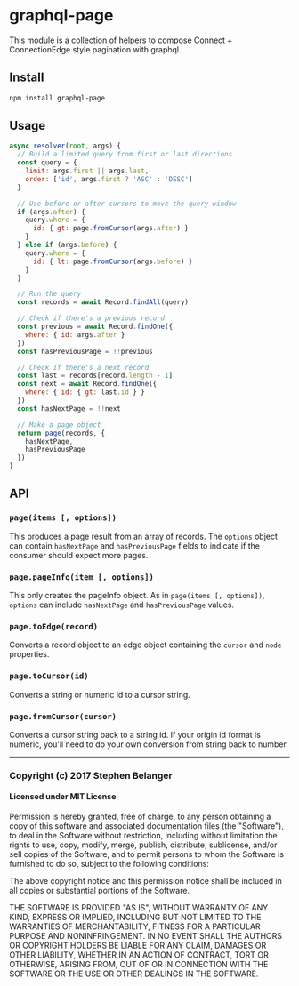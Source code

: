# graphql-page

This module is a collection of helpers to compose Connect + ConnectionEdge
style pagination with graphql.

## Install

```sh
npm install graphql-page
```

## Usage

```js
async resolver(root, args) {
  // Build a limited query from first or last directions
  const query = {
    limit: args.first || args.last,
    order: ['id', args.first ? 'ASC' : 'DESC']
  }

  // Use before or after cursors to move the query window
  if (args.after) {
    query.where = {
      id: { gt: page.fromCursor(args.after) }
    }
  } else if (args.before) {
    query.where = {
      id: { lt: page.fromCursor(args.before) }
    }
  }

  // Run the query
  const records = await Record.findAll(query)

  // Check if there's a previous record
  const previous = await Record.findOne({
    where: { id: args.after }
  })
  const hasPreviousPage = !!previous

  // Check if there's a next record
  const last = records[record.length - 1]
  const next = await Record.findOne({
    where: { id: { gt: last.id } }
  })
  const hasNextPage = !!next

  // Make a page object
  return page(records, {
    hasNextPage,
    hasPreviousPage
  })
}
```

## API

### `page(items [, options])`

This produces a page result from an array of records. The `options` object
can contain `hasNextPage` and `hasPreviousPage` fields to indicate if the
consumer should expect more pages.

### `page.pageInfo(item [, options])`

This only creates the pageInfo object. As in `page(items [, options])`,
`options` can include `hasNextPage` and `hasPreviousPage` values.

### `page.toEdge(record)`

Converts a record object to an edge object containing the `cursor` and `node`
properties.

### `page.toCursor(id)`

Converts a string or numeric id to a cursor string.

### `page.fromCursor(cursor)`

Converts a cursor string back to a string id. If your origin id format is
numeric, you'll need to do your own conversion from string back to number.

---

### Copyright (c) 2017 Stephen Belanger

#### Licensed under MIT License

Permission is hereby granted, free of charge, to any person obtaining a copy of this software and associated documentation files (the "Software"), to deal in the Software without restriction, including without limitation the rights to use, copy, modify, merge, publish, distribute, sublicense, and/or sell copies of the Software, and to permit persons to whom the Software is furnished to do so, subject to the following conditions:

The above copyright notice and this permission notice shall be included in all copies or substantial portions of the Software.

THE SOFTWARE IS PROVIDED "AS IS", WITHOUT WARRANTY OF ANY KIND, EXPRESS OR IMPLIED, INCLUDING BUT NOT LIMITED TO THE WARRANTIES OF MERCHANTABILITY, FITNESS FOR A PARTICULAR PURPOSE AND NONINFRINGEMENT. IN NO EVENT SHALL THE AUTHORS OR COPYRIGHT HOLDERS BE LIABLE FOR ANY CLAIM, DAMAGES OR OTHER LIABILITY, WHETHER IN AN ACTION OF CONTRACT, TORT OR OTHERWISE, ARISING FROM, OUT OF OR IN CONNECTION WITH THE SOFTWARE OR THE USE OR OTHER DEALINGS IN THE SOFTWARE.
